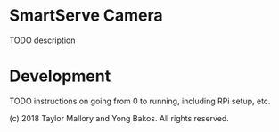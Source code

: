# SmartServe Camera

TODO description

# Development

TODO instructions on going from 0 to running, including RPi setup, etc.

(c) 2018 Taylor Mallory and Yong Bakos. All rights reserved.
